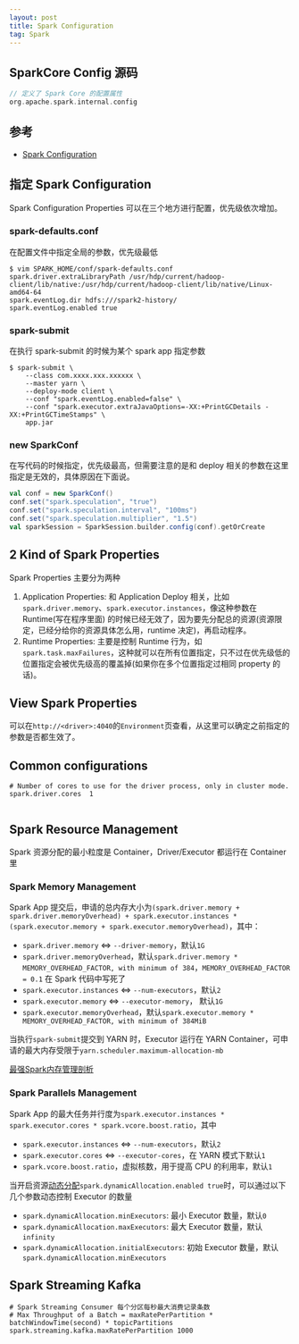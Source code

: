 ```yaml
---
layout: post
title: Spark Configuration
tag: Spark
---
```


## SparkCore Config 源码
```scala
// 定义了 Spark Core 的配置属性
org.apache.spark.internal.config
```

## 参考
* [Spark Configuration](https://spark.apache.org/docs/latest/configuration.html)

## 指定 Spark Configuration
Spark Configuration Properties 可以在三个地方进行配置，优先级依次增加。

### spark-defaults.conf
在配置文件中指定全局的参数，优先级最低

```shell
$ vim SPARK_HOME/conf/spark-defaults.conf
spark.driver.extraLibraryPath /usr/hdp/current/hadoop-client/lib/native:/usr/hdp/current/hadoop-client/lib/native/Linux-amd64-64
spark.eventLog.dir hdfs:///spark2-history/
spark.eventLog.enabled true
```

### spark-submit
在执行 spark-submit 的时候为某个 spark app 指定参数

```shell
$ spark-submit \
    --class com.xxxx.xxx.xxxxxx \
    --master yarn \
    --deploy-mode client \
    --conf "spark.eventLog.enabled=false" \
    --conf "spark.executor.extraJavaOptions=-XX:+PrintGCDetails -XX:+PrintGCTimeStamps" \
    app.jar
```

### new SparkConf
在写代码的时候指定，优先级最高，但需要注意的是和 deploy 相关的参数在这里指定是无效的，具体原因在下面说。

```scala
val conf = new SparkConf()
conf.set("spark.speculation", "true")
conf.set("spark.speculation.interval", "100ms")
conf.set("spark.speculation.multiplier", "1.5")
val sparkSession = SparkSession.builder.config(conf).getOrCreate
```

## 2 Kind of Spark Properties
Spark Properties 主要分为两种
1. Application Properties: 和 Application Deploy 相关，比如`spark.driver.memory`、`spark.executor.instances`，像这种参数在 Runtime(写在程序里面) 的时候已经无效了，因为要先分配总的资源(资源限定，已经分给你的资源具体怎么用，runtime 决定)，再启动程序。
2. Runtime Properties: 主要是控制 Runtime 行为，如`spark.task.maxFailures`，这种就可以在所有位置指定，只不过在优先级低的位置指定会被优先级高的覆盖掉(如果你在多个位置指定过相同 property 的话)。

## View Spark Properties
可以在`http://<driver>:4040`的`Environment`页查看，从这里可以确定之前指定的参数是否都生效了。

## Common configurations
```shell
# Number of cores to use for the driver process, only in cluster mode.
spark.driver.cores	1	
	
```

## Spark Resource Management
Spark 资源分配的最小粒度是 Container，Driver/Executor 都运行在 Container 里

### Spark Memory Management
Spark App 提交后，申请的总内存大小为`(spark.driver.memory + spark.driver.memoryOverhead) + spark.executor.instances * (spark.executor.memory + spark.executor.memoryOverhead)`，其中：
* `spark.driver.memory` <=> `--driver-memory`，默认`1G`
* `spark.driver.memoryOverhead`，默认`spark.driver.memory * MEMORY_OVERHEAD_FACTOR, with minimum of 384`，`MEMORY_OVERHEAD_FACTOR = 0.1` 在 Spark 代码中写死了
* `spark.executor.instances` <=> `--num-executors`，默认`2`
* `spark.executor.memory` <=> `--executor-memory`， 默认`1G`
* `spark.executor.memoryOverhead`，默认`spark.executor.memory * MEMORY_OVERHEAD_FACTOR, with minimum of 384MiB`

当执行`spark-submit`提交到 YARN 时，Executor 运行在 YARN Container，可申请的最大内存受限于`yarn.scheduler.maximum-allocation-mb`

[最强Spark内存管理剖析](https://bbs.huaweicloud.com/blogs/325349)

### Spark Parallels Management
Spark App 的最大任务并行度为`spark.executor.instances * spark.executor.cores * spark.vcore.boost.ratio`，其中
* `spark.executor.instances` <=> `--num-executors`，默认`2`
* `spark.executor.cores` <=> `--executor-cores`，在 YARN 模式下默认`1`
* `spark.vcore.boost.ratio`，虚拟核数，用于提高 CPU 的利用率，默认`1`

当开启资源[动态分配](https://spark.apache.org/docs/latest/configuration.html#dynamic-allocation)`spark.dynamicAllocation.enabled true`时，可以通过以下几个参数动态控制 Executor 的数量
* `spark.dynamicAllocation.minExecutors`: 最小 Executor 数量，默认`0`
* `spark.dynamicAllocation.maxExecutors`: 最大 Executor 数量，默认`infinity` 
* `spark.dynamicAllocation.initialExecutors`: 初始 Executor 数量，默认`spark.dynamicAllocation.minExecutors`


## Spark Streaming Kafka
```shell
# Spark Streaming Consumer 每个分区每秒最大消费记录条数
# Max Throughput of a Batch = maxRatePerPartition * batchWindowTime(second) * topicPartitions
spark.streaming.kafka.maxRatePerPartition 1000
```